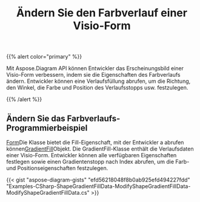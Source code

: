 ﻿---
title: Ändern Sie den Farbverlauf einer Visio-Form
type: docs
weight: 10
url: /de/net/modify-the-gradient-of-a-visio-shape/
description: Auf dieser Seite wird beschrieben, wie Sie die Verlaufsfarbe einer visio-Form mit der Aspose.Diagram-Bibliothek ändern.
---
{{% alert color="primary" %}} 

Mit Aspose.Diagram API können Entwickler das Erscheinungsbild einer Visio-Form verbessern, indem sie die Eigenschaften des Farbverlaufs ändern. Entwickler können eine Verlaufsfüllung abrufen, um die Richtung, den Winkel, die Farbe und Position des Verlaufsstopps usw. festzulegen.

{{% /alert %}} 
## **Ändern Sie das Farbverlaufs-Programmierbeispiel**
[Form](http://www.aspose.com/api/net/diagram/aspose.diagram/shape)Die Klasse bietet die Fill-Eigenschaft, mit der Entwickler a abrufen können[GradientFill](http://www.aspose.com/api/net/diagram/aspose.diagram/gradientfill)Objekt. Die GradientFill-Klasse enthält die Verlaufsdaten einer Visio-Form. Entwickler können alle verfügbaren Eigenschaften festlegen sowie einen Gradientenstopp nach Index abrufen, um die Farb- und Positionseigenschaften festzulegen.

{{< gist "aspose-diagram-gists" "efd56218048f8b0ab925efd494227fdd" "Examples-CSharp-ShapeGradientFillData-ModifyShapeGradientFillData-ModifyShapeGradientFillData.cs" >}}
